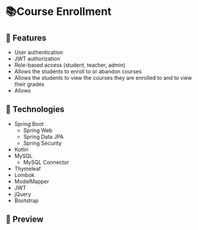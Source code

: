 # 📚Course Enrollment

## 🌟 Features
- User authentication
- JWT authorization
- Role-based access (student, teacher, admin)
- Allows the students to enroll to or abandon courses
- Allows the students to view the courses they are enrolled to and to view their grades
- Allows

## 🔮 Technologies
- Spring Boot
  - Spring Web
  - Spring Data JPA
  - Spring Security
- Kotlin
- MySQL
  - MySQL Connector
- Thymeleaf
- Lombok
- ModelMapper
- JWT
- jQuery
- Bootstrap

## 👀 Preview

